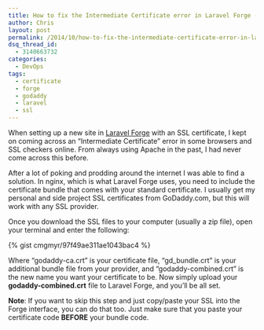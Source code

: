 ```yaml
---
title: How to fix the Intermediate Certificate error in Laravel Forge (nginx)
author: Chris
layout: post
permalink: /2014/10/how-to-fix-the-intermediate-certificate-error-in-laravel-forge-nginx/
dsq_thread_id:
  - 3140663732
categories:
  - DevOps
tags:
  - certificate
  - forge
  - godaddy
  - laravel
  - ssl
---
```

When setting up a new site in <a href="https://forge.laravel.com" target="_blank">Laravel Forge</a> with an SSL certificate, I kept on coming across an &#8220;Intermediate Certificate&#8221; error in some browsers and SSL checkers online. From always using Apache in the past, I had never come across this before.<!--more-->

After a lot of poking and prodding around the internet I was able to find a solution. In nginx, which is what Laravel Forge uses, you need to include the certificate bundle that comes with your standard certificate. I usually get my personal and side project SSL certificates from GoDaddy.com, but this will work with any SSL provider.

Once you download the SSL files to your computer (usually a zip file), open your terminal and enter the following:

{% gist cmgmyr/97f49ae311ae1043bac4 %}

Where &#8220;godaddy-ca.crt&#8221; is your certificate file, &#8220;gd_bundle.crt&#8221; is your additional bundle file from your provider, and &#8220;godaddy-combined.crt&#8221; is the new name you want your certificate to be. Now simply upload your **godaddy-combined.crt** file to Laravel Forge, and you&#8217;ll be all set.

**Note**: If you want to skip this step and just copy/paste your SSL into the Forge interface, you can do that too. Just make sure that you paste your certificate code **BEFORE** your bundle code.